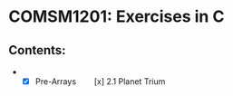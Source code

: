 # COMSM1201: Exercises in C
## Contents:
- - [x] Pre-Arrays
&emsp;&emsp;[x] 2.1 Planet Trium

<!-- ## Implement Basic Data Structure and Algorithm in C
# Programming in C
## Implement Basic Data Structure and Algorithm in C
1. **Huffman Encoding**  
&emsp;&emsp;- Data structure: Binary Tree(Huffman Tree)  
&emsp;&emsp;- Algorithm: Linklist, Bubblesort -->

